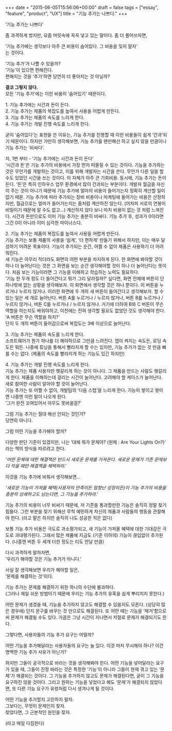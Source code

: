 +++
date = "2015-06-05T15:56:06+00:00"
draft = false
tags = ["essay", "feature", "product", "UX"]
title = "기능 추가는 나쁘다."
+++
<p>

‘기능 추가는 나쁘다'</p><p>좀 과격하게 썼지만, 요즘 머릿속에 꼭꼭 넣고 있는 말이다.
좀 더 풀어쓰자면,&nbsp;</p><p>‘기능 추가에는 생각보다 아주 큰 비용이 숨어있다. 그 비용을 잊지 말자'<br>는 것이다.&nbsp;</p><p>‘기능 추가’가 나쁠 수 있을까?<br>‘기능’이 있으면 편해진다.<br>편해지는 것을 ‘추가’하면 당연히 더 좋아지는 것 아닐까?</p><p><b>결코 그렇지 않다.</b><br>모든 '기능 추가’에는 이런 비용이 ‘숨어있기' 때문이다.</p><p>1. 기능 추가에는 시간과 돈이 든다.<br>2. 기능 추가는 제품의 복잡도를 높여서 사용을 어렵게 만든다.<br>3. 기능 추가는 제품의 속도를 느리게 한다.<br>4. 기능 추가는 개발 진행 속도를 느리게 한다.</p><p>굳이 ‘숨어있다’는 표현을 쓴 이유는, 기능 추가를 진행할 때 이런 비용들이 쉽게 ‘간과’되기 때문이다. 하지만 가만히 생각해보면, 기능 추가를 왠만해선 하고 싶지 않을 만큼이나 기능 추가는 ‘비싸다’.</p><p>자, 1번 부터 - '기능 추가에는 시간과 돈이 든다'
<br>‘시간과 돈’은 기능 추가의 비용에서 가장 먼저 떠올릴 수 있는 것이다.
기능을 추가하는 것은 무언가를 개발하는 것이고, 이를 위해 개발자는 시간을 쓴다. 무언가 다른 일을 할 수도 있었던 시간을 쓰는 것이다. 이 자체가 아주 큰 기회비용.
동시에, 기능 추가는 돈이 든다. ‘돈’은 특히 인하우스 업무 환경에서 많이 간과되는 부분이다. 개발자 월급을 자신이 주는 것이 아니기 때문에 기능 추가에 얼마의 비용이 들어가는지 정확히 계산할 일이 없기 때문. 기능 추가에 따라 추가되는 장비 비용이나 마케팅에 들어가는 비용은 산정하지만, 월급으로는 얼마가 들어가는지는 좀처럼 계산하진 않는다. (어차피 서로의 연봉이 비밀이기 때문에 알 수도 없고…) 계산하지 않다 보니 마치 비용이 없는 것 처럼 느껴진다.
시간과 돈만으로도 이미 기능 추가는 충분히 비싸다.
기능 추가 후, 성과가 0이라면 그건 0이 아니라 이미 심각한 마이너스다.&nbsp;</p><p>2. 기능 추가는 제품의 복잡도를 높여서 사용을 어렵게 만든다.<br>기능 추가는 보통 제품의 사용을 ‘쉽게’, ‘더 편하게’ 만들기 위해서 하지만, 이는 매우 달성하기 어려운 목표이다. 기능이 추가되는 순간, 어쩔 수 없이 제품은 사용하기 더 어려워진다.<br>새 기능은 아무리 작더라도 화면의 어떤 부분을 차지하게 된다. 한 화면에 봐야할 것이 하나 더 늘어난다는 것은 그 화면을 보는 순간 생각해야할 것이 하나 더 늘어난다는 뜻이다. 처음 보는 기능이라면 그 기능을 이해하고 학습하는 노력도 필요하다.<br>‘기능 한 두개 정도 더 들어간다고 뭐가 그리 달라질까?’ 싶다면, 화면 전체에 버튼이 단 하나밖에 없는 상황을 생각해보자. 이 화면에서 생각할 것은 하나 뿐이다. 이 버튼을 누르거나 누르지 않거나. 이러한 화면에 두 개의 새 버튼이 들어간다고 생각해보자. 할 수 있는 일은 세 개로 늘어난다. 버튼 A를 누르거나 / 누르지 않거나, 버튼 B를 누르거나 / 누르지 않거나, 버튼 C를 누르거나 / 누르지 않거나. 거기에 더하여 B와 C 버튼이 무슨 역할을 하는지도 배워야하고, 이전에는 전혀 생각할 필요도 없었던 것도 생각해야 한다. ‘A 버튼은 무슨 역할을 하지?’<br>단지 두 개의 버튼이 들어감으로써 복잡도는 3배 이상으로 늘어난다.</p><p>3. 기능 추가는 제품의 속도를 느리게 한다.<br>소프트웨어가 뭔가 하나를 더 해야하므로 그만큼 느려진다. 앱이 켜지는 속도든, 로딩 속도든 뭐든. 나중에 튜닝을 통해서 빨라지게 할 수는 있지만, 기능 추가가 없는 것 만큼 빠를 수는 없다. (제품의 속도를 빨라지게 하는 기능도 있긴 하지만)&nbsp;</p><p>4. 기능 추가는 개발 진행 속도를 느리게 한다.<br>기능 추가는 제품 사용자만 헷갈리게 하는 것이 아니다. 그 제품을 만드는 사람도 헷갈리게 한다. 제품을 이해하는데 걸리는 시간이 늘어난다. 고려해야 할 케이스가 늘어난다. 새로 참여한 사람이 알아야 할 것이 늘어난다.<br>기능 추가는 또 어쩔 수 없이, 개발팀의 ‘다음 스텝’을 느리게 한다. 기능이 쌓이고 쌓이면 나중엔 이런 말이 나오게 된다.<br>‘그거 완전 꼬여있어서 아무도 못바꿀걸?'&nbsp;</p><p>그럼 기능 추가는 절대 해선 안되는 것인가?<br>당연히 아니다.</p><p>그럼 어떤 기능을 추가해야 할까?&nbsp;</p><p>다양한 판단 기준이 있겠지만, 나는 ‘대체 뭐가 문제야? (원제 : Are Your Lights On?)’ 라는 책의 방식을 따르려고 한다.</p><p><i>‘어떤 문제에 대한 해결책은 반드시 새로운 문제를 가져온다. 새로운 문제가 기존 문제보다 작을 때만 해결책을 채택하라.'&nbsp;</i></p><p>이것을 기능 추가에 비춰서 생각해보면...</p><p><i>‘새로운 기능이 가져올 혜택(사용자의 만족이든 엄청난 성장이든)이 기능 추가의 비용을 충분히 상쇄하고도 남는다면, 그 기능을 추가하라.'&nbsp;</i></p><p>기능 추가의 비용이 너무 비싸기 때문에, 저 기준을 통과할만한 기능은 솔직히 정말 찾기 힘들다. 그런 부분을 찾기 위해선 무척 예민하게 자신의 제품과 사람들의 행동을 관찰해야 한다. (라고 말은 하지만 솔직히 나도 성공한 적은 없다)</p><p>보통 기능 추가 비용은 극도로 과소평가되고, 새 기능이 가져올 혜택에 대한 기대감은 극도로 과대평가된다. 그래서 많은 제품에 지금도 (기준 이하의) 기능이 끊임없이 추가된다. (나중엔 버튼 두 세개 더한 정도는 티도 안날 만큼)</p><p>다시 과격하게 말하자면,<br>'우리가 해야할 것은 기능 추가가 아니다.'&nbsp;</p><p>사실 잘 생각해보면 우리가 해야할 일은,<br>‘문제를 해결하는 것'이다.&nbsp;</p><p>기능 추가는 문제를 해결하기 위한 하나의 수단에 불과하다.<br>(그러나 제일 쉬운 방법이기 때문에 우리는 기능 추가의 유혹을 쉽게 뿌리치지 못한다.)</p><p>어떤 문제가 생겼을 때, 기능을 추가하지 않고도 해결할 수 있을지도 모른다. (상당히 많은 경우에) 단지 문구를 바꾸는 것 만으로도 해결된다. 또 어떤 때는 기능을 ‘제거’함으로써 문제가 해결될 수도 있다. 가끔은 그냥 시간이 지나면서 저절로 문제가 해결되기도 한다.</p><p>그렇다면, 사용자들의 기능 추가 요구는 어떨까?</p><p>어떤 기능을 추가해달라는 사용자들의 요구는 늘 있다. 이것 마저 무시해야 하나? 이건 명백한 기능 추가 사유가 아닌가?</p><p>하지만 그들이 궁극적으로 바라는 것을 생각해봐야 한다. 어떤 기능을 넣어달라는 요구가 있을 때, 그들이 진정 바라는 것은 특정한 ‘기능'이 아니라 그들이 현재 겪고 있는 ‘문제'가 해결되는 것이다. 그 기능을 추가하지 않고도 문제가 해결된다면, 굳이 그 기능을 요구하진 않을 것이다. 그리고 원하는 기능을 넣었다고 해도 ‘문제’가 해결되지 않았다면, 또 다른 기능 요구가 유령처럼 다시 생겨나게 될 것이다.</p><p>어떤 기능을 추가할지 고민하지 말자.<br>그보다는,
무엇이 문제인지 찾자.<br>찾았다면, 그 근본적인 원인을 찾자.</p><p>(라고 매일 다짐한다)&nbsp;</p>
